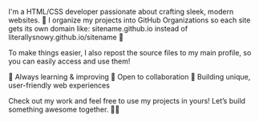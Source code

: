 I'm a HTML/CSS developer passionate about crafting sleek, modern websites. 🚀
I organize my projects into GitHub Organizations so each site gets its own domain like:
sitename.github.io instead of literallysnowy.github.io/sitename 🎯

To make things easier, I also repost the source files to my main profile, so you can easily access and use them!

🔹 Always learning & improving
🔹 Open to collaboration
🔹 Building unique, user-friendly web experiences

Check out my work and feel free to use my projects in yours! Let’s build something awesome together. 💙✨

